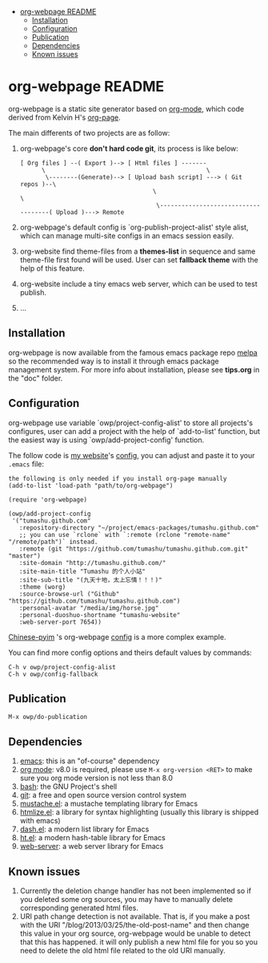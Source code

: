 - [org-webpage README](#org-webpage-readme)
  - [Installation](#installation)
  - [Configuration](#configuration)
  - [Publication](#publication)
  - [Dependencies](#dependencies)
  - [Known issues](#known-issues)

# org-webpage README<a id="orgheadline6"></a>

org-webpage is a static site generator based on [org-mode](http://orgmode.org/),
which code derived from Kelvin H's [org-page](https://github.com/kelvinh/org-page).

The main differents of two projects are as follow:

1.  org-webpage's core **don't hard code git**, its process is like below:

        [ Org files ] --( Export )--> [ Html files ] -------
              \                                             \
               \--------(Generate)--> [ Upload bash script] ---> ( Git repos )--\
                                             \                                   \
                                              \------------------------------------( Upload )---> Remote

2.  org-webpage's default config is \`org-publish-project-alist' style alist,
    which can manage multi-site configs in an emacs session easily.
3.  org-website find theme-files from a **themes-list** in sequence and same theme-file
    first found will be used. User can set **fallback theme** with the help of this feature.
4.  org-website include a tiny emacs web server, which can be used to test publish.
5.  &#x2026;

## Installation<a id="orgheadline1"></a>

org-webpage is now available from the famous emacs package repo [melpa](http://melpa.milkbox.net/)
so the recommended way is to install it through emacs package
management system. For more info about installation, please see
**tips.org** in the "doc" folder.

## Configuration<a id="orgheadline2"></a>

org-webpage use variable \`owp/project-config-alist' to store all projects's configures, user
can add a project with the help of \`add-to-list' function, but the easiest way is
using \`owp/add-project-config' function.

The follow code is [my website](http://tumashu.github.com)'s [config](https://github.com/tumashu/tumashu.github.com/blob/source/eh-website.el),
you can adjust and paste it to your `.emacs` file:

    the following is only needed if you install org-page manually
    (add-to-list 'load-path "path/to/org-webpage")

    (require 'org-webpage)

    (owp/add-project-config
     '("tumashu.github.com"
       :repository-directory "~/project/emacs-packages/tumashu.github.com"
       ;; you can use `rclone` with `:remote (rclone "remote-name" "/remote/path")` instead.
       :remote (git "https://github.com/tumashu/tumashu.github.com.git" "master")
       :site-domain "http://tumashu.github.com/"
       :site-main-title "Tumashu 的个人小站"
       :site-sub-title "(九天十地，太上忘情！！！)"
       :theme (worg)
       :source-browse-url ("Github" "https://github.com/tumashu/tumashu.github.com")
       :personal-avatar "/media/img/horse.jpg"
       :personal-duoshuo-shortname "tumashu-website"
       :web-server-port 7654))

[Chinese-pyim](https://github.com/tumashu/chinese-pyim) 's org-webpage [config](https://github.com/tumashu/chinese-pyim/blob/master/chinese-pyim-devtools.el) is a more complex example.

You can find more config options and theirs default values by commands:

    C-h v owp/project-config-alist
    C-h v owp/config-fallback

## Publication<a id="orgheadline3"></a>

    M-x owp/do-publication

## Dependencies<a id="orgheadline4"></a>

1.  [emacs](http://www.gnu.org/software/emacs/): this is an "of-course" dependency
2.  [org mode](http://orgmode.org/): v8.0 is required, please use `M-x org-version <RET>` to make sure you org mode version is not less than 8.0
3.  [bash](http://www.gnu.org/software/bash/): the GNU Project's shell
4.  [git](http://git-scm.com): a free and open source version control system
5.  [mustache.el](https://github.com/Wilfred/mustache.el): a mustache templating library for Emacs
6.  [htmlize.el](http://fly.srk.fer.hr/~hniksic/emacs/htmlize.el.cgi): a library for syntax highlighting (usually this library is shipped with emacs)
7.  [dash.el](https://github.com/magnars/dash.el): a modern list library for Emacs
8.  [ht.el](https://github.com/Wilfred/ht.el): a modern hash-table library for Emacs
9.  [web-server](https://github.com/eschulte/emacs-web-server): a web server library for Emacs

## Known issues<a id="orgheadline5"></a>

1.  Currently the deletion change handler has not been implemented so
    if you deleted some org sources, you may have to manually delete
    corresponding generated html files.
2.  URI path change detection is not available. That is, if you make a
    post with the URI "/blog/2013/03/25/the-old-post-name" and then
    change this value in your org source, org-webpage would be unable to
    detect that this has happened. it will only publish a new html
    file for you so you need to delete the old html file related to
    the old URI manually.
